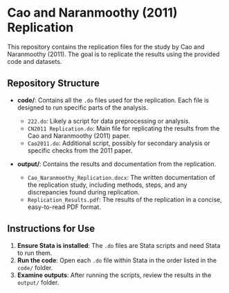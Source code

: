 # Cao and Naranmoothy (2011) Replication

This repository contains the replication files for the study by Cao and Naranmoothy (2011). The goal is to replicate the results using the provided code and datasets.

## Repository Structure

- **code/**: Contains all the `.do` files used for the replication. Each file is designed to run specific parts of the analysis.

  - `222.do`: Likely a script for data preprocessing or analysis.
  - `CN2011 Replication.do`: Main file for replicating the results from the Cao and Naranmoothy (2011) paper.
  - `Cao2011.do`: Additional script, possibly for secondary analysis or specific checks from the 2011 paper.

- **output/**: Contains the results and documentation from the replication.

  - `Cao_Naranmoothy_Replication.docx`: The written documentation of the replication study, including methods, steps, and any discrepancies found during replication.
  - `Replication_Results.pdf`: The results of the replication in a concise, easy-to-read PDF format.

## Instructions for Use

1. **Ensure Stata is installed**: The `.do` files are Stata scripts and need Stata to run them.
2. **Run the code**: Open each `.do` file within Stata in the order listed in the `code/` folder.
3. **Examine outputs**: After running the scripts, review the results in the `output/` folder.
